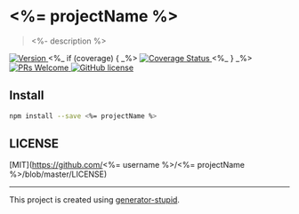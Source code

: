 # <%= projectName %>

> <%- description %>

<p>
  <a href="https://www.npmjs.com/package/<%= projectName %>">
    <img src="https://img.shields.io/npm/v/<%= projectName %>.svg" alt="Version" />
  </a>
  <%_ if (coverage) { _%>
  <a href="https://coveralls.io/github/<%= username %>/<%= projectName %>?branch=master">
    <img
      src="https://coveralls.io/repos/github/<%= username %>/<%= projectName %>/badge.svg?branch=master"
      alt="Coverage Status"
    />
  </a>
  <%_ } _%>
  <a href="https://github.com/<%= username %>/<%= projectName %>/pulls">
    <img
      src="https://img.shields.io/badge/PRs-welcome-brightgreen.svg"
      alt="PRs Welcome"
    />
  </a>
  <a href="https://github.com/<%= username %>/<%= projectName %>/blob/master/LICENSE">
    <img
      src="https://img.shields.io/badge/license-MIT-blue.svg"
      alt="GitHub license"
    />
  </a>
</p>

## Install

```bash
npm install --save <%= projectName %>
```

## LICENSE

[MIT](https://github.com/<%= username %>/<%= projectName %>/blob/master/LICENSE)

---

This project is created using [generator-stupid](https://github.com/yyz945947732/generator-stupid).
